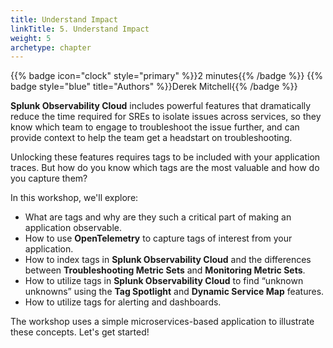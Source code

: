 ```yaml
---
title: Understand Impact
linkTitle: 5. Understand Impact
weight: 5
archetype: chapter
---
```


{{% badge icon="clock" style="primary" %}}2 minutes{{% /badge %}} {{% badge style="blue" title="Authors" %}}Derek Mitchell{{% /badge %}}

**Splunk Observability Cloud** includes powerful features that dramatically reduce the time required for SREs to isolate issues across services, so they know which team to engage to troubleshoot the issue further, and can provide context to help the team get a headstart on troubleshooting.

Unlocking these features requires tags to be included with your application traces.  But how do you know which tags are the most valuable and how do you capture them?

In this workshop, we'll explore: 

* What are tags and why are they such a critical part of making an application observable.
* How to use **OpenTelemetry** to capture tags of interest from your application.
* How to index tags in **Splunk Observability Cloud** and the differences between **Troubleshooting Metric Sets** and **Monitoring Metric Sets**.
* How to utilize tags in **Splunk Observability Cloud** to find “unknown unknowns” using the **Tag Spotlight** and **Dynamic Service Map** features.
* How to utilize tags for alerting and dashboards. 

The workshop uses a simple microservices-based application to illustrate these concepts.  Let's get started! 
